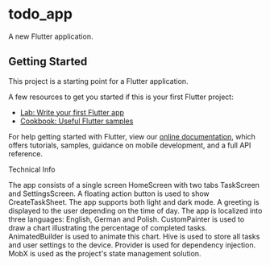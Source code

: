 # todo_app

A new Flutter application.

## Getting Started

This project is a starting point for a Flutter application.

A few resources to get you started if this is your first Flutter project:

- [Lab: Write your first Flutter app](https://flutter.dev/docs/get-started/codelab)
- [Cookbook: Useful Flutter samples](https://flutter.dev/docs/cookbook)

For help getting started with Flutter, view our
[online documentation](https://flutter.dev/docs), which offers tutorials,
samples, guidance on mobile development, and a full API reference.


Technical Info

The app consists of a single screen HomeScreen with two tabs TaskScreen and SettingsScreen.
A floating action button is used to show CreateTaskSheet.
The app supports both light and dark mode.
A greeting is displayed to the user depending on the time of day.
The app is localized into three languages: English, German and Polish.
CustomPainter is used to draw a chart illustrating the percentage of completed tasks. AnimatedBuilder is used to animate this chart.
Hive is used to store all tasks and user settings to the device.
Provider is used for dependency injection.
MobX is used as the project's state management solution.
